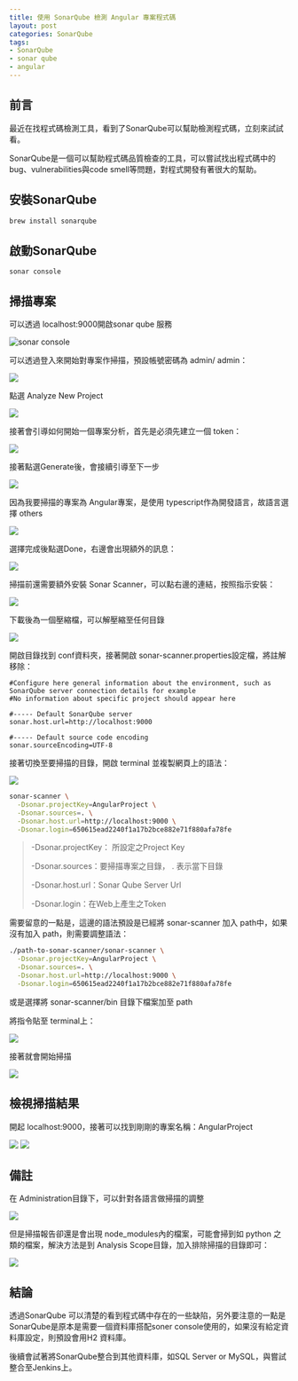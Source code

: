 ```yaml
---
title: 使用 SonarQube 檢測 Angular 專案程式碼
layout: post
categories: SonarQube
tags:
- SonarQube
- sonar qube
- angular
---
```


## 前言

最近在找程式碼檢測工具，看到了SonarQube可以幫助檢測程式碼，立刻來試試看。

SonarQube是一個可以幫助程式碼品質檢查的工具，可以嘗試找出程式碼中的 bug、vulnerabilities與code smell等問題，對程式開發有著很大的幫助。

<!--more-->

## 安裝SonarQube

```bash
brew install sonarqube
```

## 啟動SonarQube

```
sonar console
```

## 掃描專案

可以透過 localhost:9000開啟sonar qube 服務

<img  class="img-fluid" src="https://i.imgur.com/7cPh4Sc.png" title="sonar console" alt="sonar console"/>


可以透過登入來開始對專案作掃描，預設帳號密碼為 admin/ admin：

<img  class="img-fluid" src="https://i.imgur.com/xQXB1wJ.png"/>


點選 Analyze New Project

<img  class="img-fluid" src="https://i.imgur.com/FcVRleq.png"/>


接著會引導如何開始一個專案分析，首先是必須先建立一個 token：

<img  class="img-fluid" src="https://i.imgur.com/rfdoyPH.png"/>


接著點選Generate後，會接續引導至下一步

<img  class="img-fluid" src="https://i.imgur.com/6a6j3LT.png"/>


因為我要掃描的專案為 Angular專案，是使用 typescript作為開發語言，故語言選擇 others

<img  class="img-fluid" src="https://i.imgur.com/kJJEYzV.png"/>


選擇完成後點選Done，右邊會出現額外的訊息：

<img  class="img-fluid" src="https://i.imgur.com/8XwTuQv.png" />


掃描前還需要額外安裝 Sonar Scanner，可以點右邊的連結，按照指示安裝：

<img  class="img-fluid" src="https://i.imgur.com/RJWSfk5.png"/>


下載後為一個壓縮檔，可以解壓縮至任何目錄

<img  class="img-fluid" src="https://i.imgur.com/2Pr73RR.png"/>


開啟目錄找到 conf資料夾，接著開啟 sonar-scanner.properties設定檔，將註解移除：

```properties
#Configure here general information about the environment, such as SonarQube server connection details for example
#No information about specific project should appear here

#----- Default SonarQube server
sonar.host.url=http://localhost:9000

#----- Default source code encoding
sonar.sourceEncoding=UTF-8

```

接著切換至要掃描的目錄，開啟 terminal 並複製網頁上的語法：

<img  class="img-fluid" src="https://i.imgur.com/wZlFV5R.png"/>

```bash
sonar-scanner \
  -Dsonar.projectKey=AngularProject \
  -Dsonar.sources=. \
  -Dsonar.host.url=http://localhost:9000 \
  -Dsonar.login=650615ead2240f1a17b2bce882e71f880afa78fe
```

> -Dsonar.projectKey： 所設定之Project Key
>
> -Dsonar.sources：要掃描專案之目錄， . 表示當下目錄
>
> -Dsonar.host.url：Sonar Qube Server Url
>
> -Dsonar.login：在Web上產生之Token

需要留意的一點是，這邊的語法預設是已經將 sonar-scanner 加入 path中，如果沒有加入 path，則需要調整語法：

```bash
./path-to-sonar-scanner/sonar-scanner \
  -Dsonar.projectKey=AngularProject \
  -Dsonar.sources=. \
  -Dsonar.host.url=http://localhost:9000 \
  -Dsonar.login=650615ead2240f1a17b2bce882e71f880afa78fe
```

或是選擇將 sonar-scanner/bin 目錄下檔案加至 path

將指令貼至 terminal上：

<img  class="img-fluid" src="https://i.imgur.com/5JUhgo6.png" />


接著就會開始掃描

<img  class="img-fluid" src="https://i.imgur.com/eIIbTif.png" />


## 檢視掃描結果

開起 localhost:9000，接著可以找到剛剛的專案名稱：AngularProject

<img  class="img-fluid" src="https://i.imgur.com/VgEvhWY.png" />

<img  class="img-fluid" src="https://i.imgur.com/MiZDtYv.png" />


## 備註

在 Administration目錄下，可以針對各語言做掃描的調整

<img  class="img-fluid" src="https://i.imgur.com/NPRSeby.png"/>


但是掃描報告卻還是會出現 node_modules內的檔案，可能會掃到如 python 之類的檔案，解決方法是到 Analysis Scope目錄，加入排除掃描的目錄即可：

<img  class="img-fluid" src="https://i.imgur.com/aaFOnA7.png"/>


## 結論

透過SonarQube 可以清楚的看到程式碼中存在的一些缺陷，另外要注意的一點是SonarQube是原本是需要一個資料庫搭配soner console使用的，如果沒有給定資料庫設定，則預設會用H2 資料庫。

後續會試著將SonarQube整合到其他資料庫，如SQL Server or MySQL，與嘗試整合至Jenkins上。
